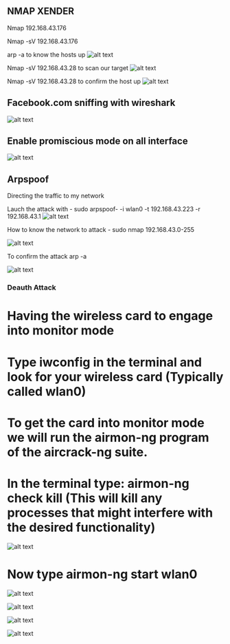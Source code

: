## NMAP XENDER

Nmap 192.168.43.176 

Nmap -sV 192.168.43.176

arp -a to know the hosts up
![alt text](https://github.com/lucassayodemi/ProblemSets/blob/main/sayo/picture/p1.png)

Nmap -sV 192.168.43.28 to scan our target
![alt text](https://github.com/lucassayodemi/ProblemSets/blob/main/sayo/picture/p2.png)

Nmap -sV 192.168.43.28 to confirm the host up
![alt text](https://github.com/lucassayodemi/ProblemSets/blob/main/sayo/picture/p4.png)







## Facebook.com sniffing with wireshark
![alt text](https://github.com/lucassayodemi/ProblemSets/blob/main/sayo/picture/p5.png)

## Enable promiscious mode on all interface
![alt text](https://github.com/lucassayodemi/ProblemSets/blob/main/sayo/picture/p6.png)




## Arpspoof


Directing the traffic to my network




Lauch the attack with - sudo arpspoof- -i wlan0 -t 192.168.43.223 -r 192.168.43.1
![alt text](https://github.com/lucassayodemi/ProblemSets/blob/main/sayo/picture/c1.png)



How to know the network to attack - sudo nmap 192.168.43.0-255

![alt text](https://github.com/lucassayodemi/ProblemSets/blob/main/sayo/picture/c2.png)


To confirm the attack arp -a

![alt text](https://github.com/lucassayodemi/ProblemSets/blob/main/sayo/picture/c3.png)



### Deauth Attack

# Having the wireless card to engage into monitor mode

# Type iwconfig in the terminal and look for your wireless card (Typically called wlan0)

#  To get the card into monitor mode we will run the airmon-ng program of the aircrack-ng suite.

# In the terminal type: airmon-ng check kill (This will kill any processes that might interfere with the desired functionality)

![alt text](https://github.com/lucassayodemi/ProblemSets/blob/main/sayo/picture/b1.png)

# Now type airmon-ng start wlan0 

![alt text](https://github.com/lucassayodemi/ProblemSets/blob/main/sayo/picture/b2.png)

![alt text](https://github.com/lucassayodemi/ProblemSets/blob/main/sayo/picture/b3.png)

![alt text](https://github.com/lucassayodemi/ProblemSets/blob/main/sayo/picture/b4.png)

![alt text](https://github.com/lucassayodemi/ProblemSets/blob/main/sayo/picture/b5.png)
